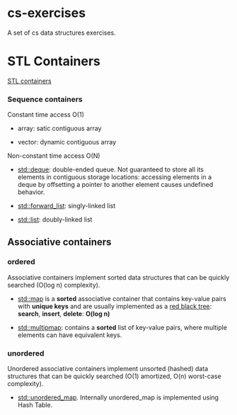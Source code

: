 # cs-exercises
A set of cs data structures exercises.

# STL Containers
[STL containers](http://www.cplusplus.com/reference/stl/)

### Sequence containers

Constant time access O(1)

* array: satic contiguous array  

* vector: dynamic contiguous array 

Non-constant time access O(N)

* [std::deque](http://www.cplusplus.com/reference/deque/deque/): double-ended queue.
    Not guaranteed to store all its elements in contiguous storage locations: accessing elements in a deque by offsetting a   pointer to another element causes undefined behavior.


* [std::forward_list](http://en.cppreference.com/w/cpp/container/forward_list): singly-linked list

* [std::list](http://en.cppreference.com/w/cpp/container/list): doubly-linked list 


## Associative containers

### **ordered**

Associative containers implement sorted data structures that can be quickly searched (O(log n) complexity).

* [std::map](http://en.cppreference.com/w/cpp/container/map)  is a **sorted** associative container that contains key-value pairs with **unique keys** and are usually implemented as a [red black tree](https://en.wikipedia.org/wiki/Red%E2%80%93black_tree): **search**, **insert**, **delete**: **O(log n)**

* [std::multipmap](http://en.cppreference.com/w/cpp/container/multimap): contains a **sorted** list of key-value pairs, 
where multiple elements can have equivalent keys.

### **unordered**

Unordered associative containers implement unsorted (hashed) data structures that can be quickly searched (O(1) amortized, O(n) worst-case complexity).

* [std::unordered_map](http://www.cplusplus.com/reference/unordered_map/unordered_map/). Internally unordered_map is implemented using Hash Table.
